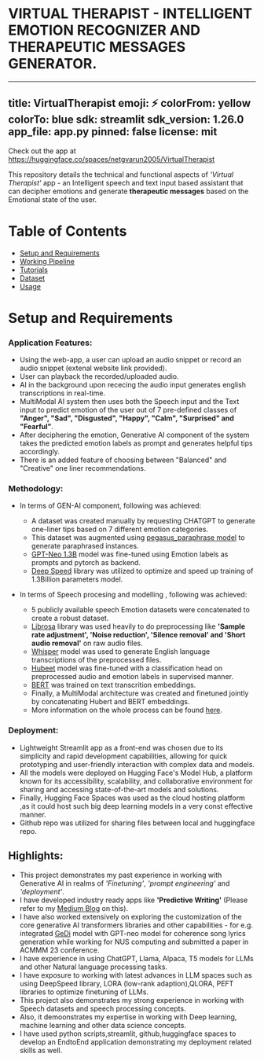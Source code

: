 # VIRTUAL THERAPIST - INTELLIGENT EMOTION RECOGNIZER AND THERAPEUTIC MESSAGES GENERATOR.

---
title: VirtualTherapist
emoji: ⚡
colorFrom: yellow
colorTo: blue
sdk: streamlit
sdk_version: 1.26.0
app_file: app.py
pinned: false
license: mit
---

Check out the app at https://huggingface.co/spaces/netgvarun2005/VirtualTherapist

This repository details the technical and functional aspects of *'Virtual Therapist'* app - an Intelligent speech and text input based assistant that can decipher emotions and generate **therapeutic messages** based on the Emotional state of the user.

# Table of Contents
  * [Setup and Requirements](#installation)
  * [Working Pipeline](#pipeline)
  * [Tutorials](#tutorials)
  * [Dataset](#dataset)
  * [Usage](#usage)


# Setup and Requirements <a id="installation"></a>

### Application Features:
- Using the web-app, a user can upload an audio snippet or record an audio snippet (extenal website link provided).
- User can playback the recorded/uploaded audio.
- AI in the background upon rececing the audio input generates english transcriptions in real-time.
- MultiModal AI system then uses both the Speech input and the Text input to predict emotion of the user out of 7 pre-defined classes of **"Anger", "Sad", "Disgusted", "Happy", "Calm", "Surprised" and "Fearful"**.
- After deciphering the emotion, Generative AI component of the system takes the predicted emotion labels as prompt and generates helpful tips accordingly.
- There is an added feature of choosing between "Balanced" and "Creative" one liner recommendations.

### Methodology:

- In terms of GEN-AI component, following was achieved:
  - A dataset was created manually by requesting CHATGPT to generate one-liner tips based on 7 different emotion categories.
  - This dataset was augmented using [pegasus_paraphrase model](https://huggingface.co/tuner007/pegasus_paraphrase) to generate paraphrased instances.
  - [GPT-Neo 1.3B](https://huggingface.co/EleutherAI/gpt-neo-1.3B) model was fine-tuned using Emotion labels as prompts and pytorch as backend.
  - [Deep Speed](https://github.com/microsoft/DeepSpeed) library was utilized to optimize and speed up training of 1.3Billion parameters model.
    
- In terms of Speech procesing and modelling , following was achieved:
  - 5 publicly available speech Emotion datasets were concatenated to create a robust dataset.
  - [Librosa](https://librosa.org/) library was used heavily to do preprocessing like **'Sample rate adjustment', 'Noise reduction', 'Silence removal' and 'Short audio removal'** on raw audio files.
  - [Whisper](https://github.com/openai/whisper) model was used to generate English language transcriptions of the preprocessed files.
  - [Hubeet](https://huggingface.co/docs/transformers/model_doc/hubert) model was fine-tuned with a classification head on preprocessed audio and emotion labels in supervised manner.
  - [BERT](https://huggingface.co/docs/transformers/model_doc/bert) was trained on text transcrition embeddings.
  - Finally, a MultiModal architecture was created and finetuned jointly by concatenating Hubert and BERT embeddings.
  - More information on the whole process can be found [here](https://github.com/netgvarun2012/VirtualTherapist/blob/main/documentation/Speech_and_Text_based_MultiModal_Emotion_Recognizer.pdf).

### Deployment:
  - Lightweight Streamlit app as a front-end was chosen due to its simplicity and rapid development capabilities, allowing for quick prototyping and user-friendly interaction with complex data and models.
  - All the models were deployed on Hugging Face's Model Hub, a platform known for its accessibility, scalability, and collaborative environment for sharing and accessing state-of-the-art models and solutions.
  - Finally, Hugging Face Spaces was used as the cloud hosting platform ,as it could host such big deep learning models in a very const effective manner.
  - Github repo was utilized for sharing files between local and huggingface repo.


## Highlights:
- This project demonstrates my past experience in working with Generative AI in realms of *'Finetuning'*, *'prompt engineering'* and *'deployment'*.
- I have developed industry ready apps like **'Predictive Writing'** (Please refer to my [Medium Blog](https://medium.com/@sharmavarun.cs/predictive-writing-using-gpt-transformer-a042d37f7fb3) on this).
- I have also worked extensively on exploring the customization of the core generative AI transformers libraries and other capabilities - for e.g.  integrated [GeDi](https://blog.salesforceairesearch.com/gedi/) model with GPT-neo model for coherence song lyrics generation while working for NUS computing and submitted a paper in ACMMM 23 conference.
- I have experience in using ChatGPT, Llama, Alpaca, T5 models for LLMs and other Natural language processing tasks.
- I have exposure to working with latest advances in LLM spaces such as using DeepSpeed library, LORA (low-rank adaption),QLORA, PEFT libraries to optimize finetuning of LLMs.
- This project also demonstrates my strong experience in working with Speech datasets and speech processing concepts.
- Also, it demoonstrates my expertise in working with Deep learning, machine learning and other data science concepts.
- I have used python scripts,streamlit, github,huggingface spaces to develop an EndtoEnd application demonstrating my deployment related skills as well.



    

